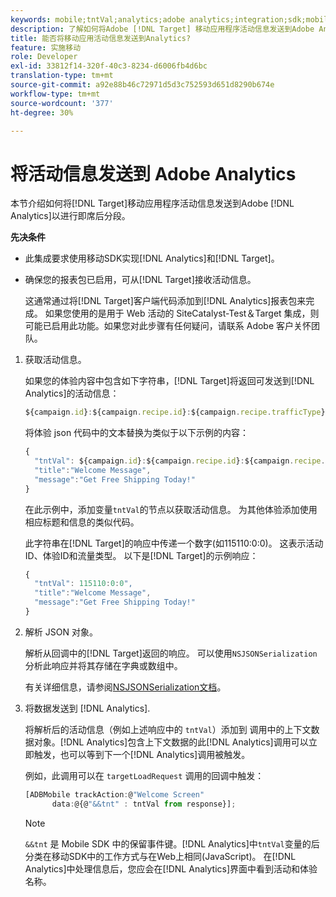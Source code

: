 ```yaml
---
keywords: mobile;tntVal;analytics;adobe analytics;integration;sdk;mobile sdk;
description: 了解如何将Adobe [!DNL Target] 移动应用程序活动信息发送到Adobe Analytics以进行临时后细分。
title: 能否将移动应用活动信息发送到Analytics?
feature: 实施移动
role: Developer
exl-id: 33812f14-320f-40c3-8234-d6006fb4d6bc
translation-type: tm+mt
source-git-commit: a92e88b46c72971d5d3c752593d651d8290b674e
workflow-type: tm+mt
source-wordcount: '377'
ht-degree: 30%

---
```


# 将活动信息发送到 Adobe Analytics

本节介绍如何将[!DNL Target]移动应用程序活动信息发送到Adobe [!DNL Analytics]以进行即席后分段。

**先决条件**

* 此集成要求使用移动SDK实现[!DNL Analytics]和[!DNL Target]。
* 确保您的报表包已启用，可从[!DNL Target]接收活动信息。

   这通常通过将[!DNL Target]客户端代码添加到[!DNL Analytics]报表包来完成。 如果您使用的是用于 Web 活动的 SiteCatalyst-Test＆Target 集成，则可能已启用此功能。如果您对此步骤有任何疑问，请联系 Adobe 客户关怀团队。

1. 获取活动信息。

   如果您的体验内容中包含如下字符串，[!DNL Target]将返回可发送到[!DNL Analytics]的活动信息：

   ```javascript
   ${campaign.id}:${campaign.recipe.id}:${campaign.recipe.trafficType}
   ```

   将体验 json 代码中的文本替换为类似于以下示例的内容：

   ```javascript
   { 
     "tntVal": ${campaign.id}:${campaign.recipe.id}:${campaign.recipe.trafficType}", 
     "title":"Welcome Message", 
     "message":"Get Free Shipping Today!" 
   }
   ```

   在此示例中，添加变量`tntVal`的节点以获取活动信息。 为其他体验添加使用相应标题和信息的类似代码。

   此字符串在[!DNL Target]的响应中传递一个数字(如115110:0:0)。 这表示活动ID、体验ID和流量类型。 以下是[!DNL Target]的示例响应：

   ```javascript
   { 
     "tntVal": 115110:0:0", 
     "title":"Welcome Message", 
     "message":"Get Free Shipping Today!" 
   }
   ```

1. 解析 JSON 对象。

   解析从回调中的[!DNL Target]返回的响应。 可以使用`NSJSONSerialization`分析此响应并将其存储在字典或数组中。

   有关详细信息，请参阅[NSJSONSerialization文档](https://developer.apple.com/library/ios/documentation/Foundation/Reference/NSJSONSerialization_Class/#//apple_ref/occ/clm/NSJSONSerialization/JSONObjectWithData:options:error)。

1. 将数据发送到 [!DNL Analytics].

   将解析后的活动信息（例如上述响应中的 `tntVal`）添加到 调用中的上下文数据对象。[!DNL Analytics]包含上下文数据的此[!DNL Analytics]调用可以立即触发，也可以等到下一个[!DNL Analytics]调用被触发。

   例如，此调用可以在 `targetLoadRequest` 调用的回调中触发：

   ```javascript
   [ADBMobile trackAction:@"Welcome Screen"  
         data:@{@"&&tnt" : tntVal from response}];
   ```

   >[!NOTE]
   >
   >`&&tnt` 是 Mobile SDK 中的保留事件键。[!DNL Analytics]中`tntVal`变量的后分类在移动SDK中的工作方式与在Web上相同(JavaScript)。 在[!DNL Analytics]中处理信息后，您应会在[!DNL Analytics]界面中看到活动和体验名称。
